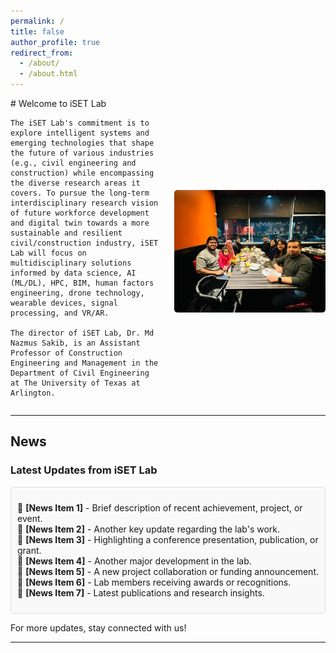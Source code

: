 ```yaml
---
permalink: /
title: false
author_profile: true
redirect_from: 
  - /about/
  - /about.html
---
```


<style>
.container {
    display: flex;
    align-items: center;
    justify-content: space-between;
    gap: 20px;
}

.text {
    flex: 1;
}

.image {
    flex: 1;
    text-align: center;
}

.image img {
    width: 100%;
    max-width: 500px;
    border-radius: 5px;
}
</style>

<div class="container">
  <div class="text">
    # Welcome to iSET Lab  

    The iSET Lab's commitment is to explore intelligent systems and emerging technologies that shape the future of various industries (e.g., civil engineering and construction) while encompassing the diverse research areas it covers. To pursue the long-term interdisciplinary research vision of future workforce development and digital twin towards a more sustainable and resilient civil/construction industry, iSET Lab will focus on multidisciplinary solutions informed by data science, AI (ML/DL), HPC, BIM, human factors engineering, drone technology, wearable devices, signal processing, and VR/AR.

    The director of iSET Lab, Dr. Md Nazmus Sakib, is an Assistant Professor of Construction Engineering and Management in the Department of Civil Engineering at The University of Texas at Arlington.
  </div>
  <div class="image">
    <img src=".\_pages\lab_group_pictire.jpg" alt="Lab Members Group Picture">
  </div>
</div>

---

## **News**  
### **Latest Updates from iSET Lab**  

<div style="max-height: 200px; overflow-y: auto; border: 1px solid #ddd; padding: 10px; border-radius: 5px; background-color: #f9f9f9;">

📢 **[News Item 1]** - Brief description of recent achievement, project, or event.  
📢 **[News Item 2]** - Another key update regarding the lab's work.  
📢 **[News Item 3]** - Highlighting a conference presentation, publication, or grant.  
📢 **[News Item 4]** - Another major development in the lab.  
📢 **[News Item 5]** - A new project collaboration or funding announcement.  
📢 **[News Item 6]** - Lab members receiving awards or recognitions.  
📢 **[News Item 7]** - Latest publications and research insights.  

</div>

For more updates, stay connected with us!  

---
